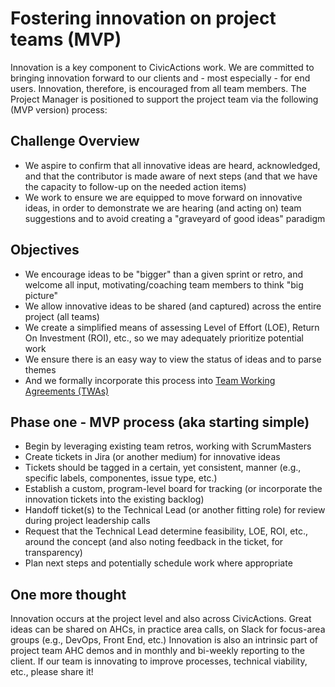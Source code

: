 # Fostering innovation on project teams (MVP)

Innovation is a key component to CivicActions work. We are committed to bringing innovation forward to our clients and - most especially - for end users. Innovation, therefore, is encouraged from all team members. The Project Manager is positioned to support the project team via the following (MVP version) process:

## Challenge Overview

-   We aspire to confirm that all innovative ideas are heard, acknowledged, and that the contributor is made aware of next steps (and that we have the capacity to follow-up on the needed action items)
-   We work to ensure we are equipped to move forward on innovative ideas, in order to demonstrate we are hearing (and acting on) team suggestions and to avoid creating a "graveyard of good ideas" paradigm

## Objectives

-   We encourage ideas to be "bigger" than a given sprint or retro, and welcome all input, motivating/coaching team members to think "big picture"
-   We allow innovative ideas to be shared (and captured) across the entire project (all teams)
-   We create a simplified means of assessing Level of Effort (LOE), Return On Investment (ROI), etc., so we may adequately prioritize potential work
-   We ensure there is an easy way to view the status of ideas and to parse themes
-   And we formally incorporate this process into [Team Working Agreements (TWAs)](team-working-agreements-instructions.md)

## Phase one - MVP process (aka starting simple)

-   Begin by leveraging existing team retros, working with ScrumMasters
-   Create tickets in Jira (or another medium) for innovative ideas
-   Tickets should be tagged in a certain, yet consistent, manner (e.g., specific labels, componentes, issue type, etc.)
-   Establish a custom, program-level board for tracking (or incorporate the innovation tickets into the existing backlog)
-   Handoff ticket(s) to the Technical Lead (or another fitting role) for review during project leadership calls
-   Request that the Technical Lead determine feasibility, LOE, ROI, etc., around the concept (and also noting feedback in the ticket, for transparency)
-   Plan next steps and potentially schedule work where appropriate

## One more thought

Innovation occurs at the project level and also across CivicActions. Great ideas can be shared on AHCs, in practice area calls, on Slack for focus-area groups (e.g., DevOps, Front End, etc.) Innovation is also an intrinsic part of project team AHC demos and in monthly and bi-weekly reporting to the client. If our team is innovating to improve processes, technical viability, etc., please share it!
